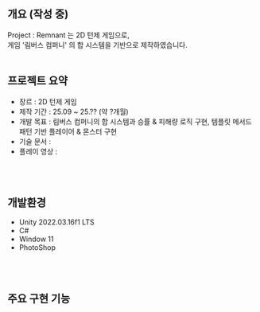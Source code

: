 ## 개요 (작성 중)

Project : Remnant 는 2D 턴제 게임으로,<br /> 
게임 '림버스 컴퍼니' 의 합 시스템을 기반으로 제작하였습니다. 
<br />
<br />

## 프로젝트 요약
- 장르 : 2D 턴제 게임
- 제작 기간 : 25.09 ~ 25.?? (약 ?개월)
- 개발 목표 : 림버스 컴퍼니의 합 시스템과 승률 & 피해량 로직 구현, 템플릿 메서드 패턴 기반 플레이어 & 몬스터 구현
- 기술 문서 : 
- 플레이 영상 :
<br />
<br />

## 개발환경
- Unity 2022.03.16f1 LTS
- C#
- Window 11
- PhotoShop
<br />
<br />

## 주요 구현 기능
